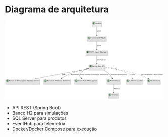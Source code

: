 # Diagrama de arquitetura

![Diagrama](diagrama.png)

- API REST (Spring Boot)
- Banco H2 para simulações
- SQL Server para produtos
- EventHub para telemetria
- Docker/Docker Compose para execução
